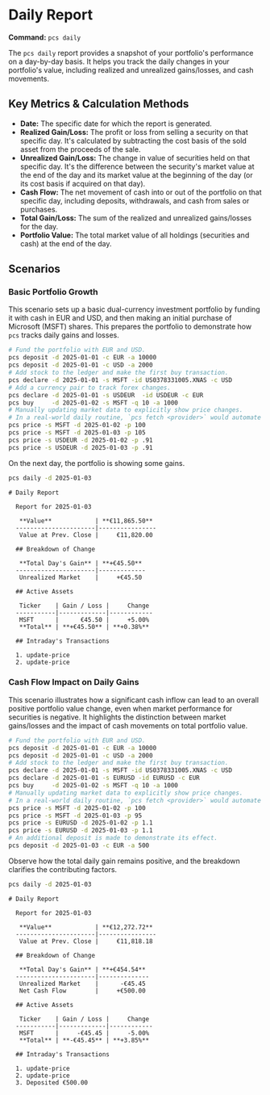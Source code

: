 # Daily Report

**Command:** `pcs daily`

The `pcs daily` report provides a snapshot of your portfolio's performance on a day-by-day basis. It helps you track the daily changes in your portfolio's value, including realized and unrealized gains/losses, and cash movements.

## Key Metrics & Calculation Methods

*   **Date:** The specific date for which the report is generated.
*   **Realized Gain/Loss:** The profit or loss from selling a security on that specific day. It's calculated by subtracting the cost basis of the sold asset from the proceeds of the sale.
*   **Unrealized Gain/Loss:** The change in value of securities held on that specific day. It's the difference between the security's market value at the end of the day and its market value at the beginning of the day (or its cost basis if acquired on that day).
*   **Cash Flow:** The net movement of cash into or out of the portfolio on that specific day, including deposits, withdrawals, and cash from sales or purchases.
*   **Total Gain/Loss:** The sum of the realized and unrealized gains/losses for the day.
*   **Portfolio Value:** The total market value of all holdings (securities and cash) at the end of the day.

## Scenarios

### Basic Portfolio Growth

This scenario sets up a basic dual-currency investment portfolio by funding it with cash in EUR and USD, and then making an initial purchase of Microsoft (MSFT) shares. This prepares the portfolio to demonstrate how `pcs` tracks daily gains and losses.

```bash setup
# Fund the portfolio with EUR and USD.
pcs deposit -d 2025-01-01 -c EUR -a 10000
pcs deposit -d 2025-01-01 -c USD -a 2000
# Add stock to the ledger and make the first buy transaction.
pcs declare -d 2025-01-01 -s MSFT -id US0378331005.XNAS -c USD
# Add a currency pair to track forex changes.
pcs declare -d 2025-01-01 -s USDEUR  -id USDEUR -c EUR
pcs buy     -d 2025-01-02 -s MSFT -q 10 -a 1000
# Manually updating market data to explicitly show price changes.
# In a real-world daily routine, `pcs fetch <provider>` would automate it.
pcs price -s MSFT -d 2025-01-02 -p 100
pcs price -s MSFT -d 2025-01-03 -p 105
pcs price -s USDEUR -d 2025-01-02 -p .91
pcs price -s USDEUR -d 2025-01-03 -p .91
```

On the next day, the portfolio is showing some gains.


```bash run
pcs daily -d 2025-01-03
```

```console check
# Daily Report
  
  Report for 2025-01-03
  
   **Value**            | **€11,865.50** 
  ----------------------|----------------
   Value at Prev. Close |     €11,820.00 
  
  ## Breakdown of Change
  
   **Total Day's Gain** | **+€45.50** 
  ----------------------|-------------
   Unrealized Market    |     +€45.50 
  
  ## Active Assets
  
   Ticker    | Gain / Loss |     Change 
  -----------|-------------|------------
   MSFT      |      €45.50 |     +5.00% 
   **Total** | **+€45.50** | **+0.38%** 
  
  ## Intraday's Transactions
  
  1. update-price
  2. update-price
```

### Cash Flow Impact on Daily Gains

This scenario illustrates how a significant cash inflow can lead to an overall positive portfolio value change, even when market performance for securities is negative. It highlights the distinction between market gains/losses and the impact of cash movements on total portfolio value.

```bash setup
# Fund the portfolio with EUR and USD.
pcs deposit -d 2025-01-01 -c EUR -a 10000
pcs deposit -d 2025-01-01 -c USD -a 2000
# Add stock to the ledger and make the first buy transaction.
pcs declare -d 2025-01-01 -s MSFT -id US0378331005.XNAS -c USD
pcs declare -d 2025-01-01 -s EURUSD -id EURUSD -c EUR
pcs buy     -d 2025-01-02 -s MSFT -q 10 -a 1000
# Manually updating market data to explicitly show price changes.
# In a real-world daily routine, `pcs fetch <provider>` would automate it.
pcs price -s MSFT -d 2025-01-02 -p 100
pcs price -s MSFT -d 2025-01-03 -p 95
pcs price -s EURUSD -d 2025-01-02 -p 1.1
pcs price -s EURUSD -d 2025-01-03 -p 1.1
# An additional deposit is made to demonstrate its effect.
pcs deposit -d 2025-01-03 -c EUR -a 500
```

Observe how the total daily gain remains positive, and the breakdown clarifies the contributing factors.


```bash run
pcs daily -d 2025-01-03
```

```console check
# Daily Report
  
  Report for 2025-01-03
  
   **Value**            | **€12,272.72** 
  ----------------------|----------------
   Value at Prev. Close |     €11,818.18 
  
  ## Breakdown of Change
  
   **Total Day's Gain** | **+€454.54** 
  ----------------------|--------------
   Unrealized Market    |      -€45.45 
   Net Cash Flow        |     +€500.00 
  
  ## Active Assets
  
   Ticker    | Gain / Loss |     Change 
  -----------|-------------|------------
   MSFT      |     -€45.45 |     -5.00% 
   **Total** | **-€45.45** | **+3.85%** 
  
  ## Intraday's Transactions
  
  1. update-price
  2. update-price
  3. Deposited €500.00
```